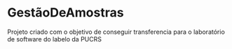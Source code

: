 # GestãoDeAmostras
Projeto criado com o objetivo de conseguir transferencia para o laboratório de software do labelo da PUCRS
